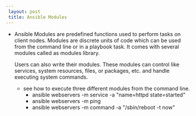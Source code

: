 ```yaml
---
 layout: post
 title: Ansible Modules
---
```

 - 
   Ansible Modules are predefined functions used to perform tasks on client nodes.
   Modules are discrete units of code which can be used from the command line or in a playbook task.
   It comes with several modules called as modules library.

   Users can also write their modules. These modules can control like services, system resources, files, or packages, etc. and handle executing system commands.

   - see how to execute three different modules from the command line.
     - ansible webservers -m service -a "name=httpd state=started"  
     - ansible webservers -m ping  
     - ansible webservers -m command -a "/sbin/reboot -t now" 